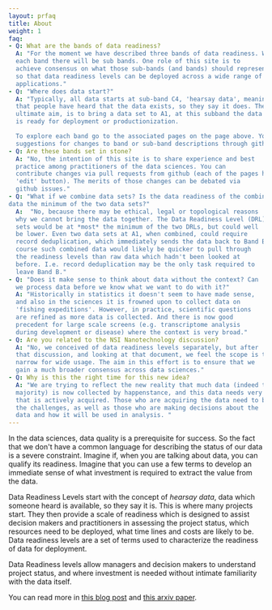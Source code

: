```yaml
---
layout: prfaq
title: About
weight: 1
faq:
- Q: What are the bands of data readiness?
  A: "For the moment we have described three bands of data readiness. Within
  each band there will be sub bands. One role of this site is to
  achieve consensus on what those sub-bands (and bands) should represent
  so that data readiness levels can be deployed across a wide range of
  applications."
- Q: "Where does data start?"
  A: "Typically, all data starts at sub-band C4, 'hearsay data', meaning
  that people have heard that the data exists, so they say it does. The
  ultimate aim, is to bring a data set to A1, at this subband the data
  is ready for deployment or productionization. 

  To explore each band go to the associated pages on the page above. You can make
  suggestions for changes to band or sub-band descriptions through github pull requests."
- Q: Are these bands set in stone?
  A: "No, the intention of this site is to share experience and best
  practice among practitioners of the data sciences. You can
  contribute changes via pull requests from github (each of the pages has an
  'edit' button). The merits of those changes can be debated via
  github issues."
- Q: "What if we combine data sets? Is the data readiness of the combined
data the minimum of the two data sets?"
  A:  "No, because there may be ethical, legal or topological reasons
  why we cannot bring the data together. The Data Readiness Level (DRL) of two combined data
  sets would be at *most* the minimum of the two DRLs, but could well
  be lower. Even two data sets at A1, when combined, could require
  record deduplication, which immediately sends the data back to Band B. Of
  course such combined data would likely be quicker to pull through
  the readiness levels than raw data which hadn't been looked at
  before. I.e. record deduplication may be the only task required to
  leave Band B."
- Q: "Does it make sense to think about data without the context? Can
  we process data before we know what we want to do with it?"
  A: "Historically in statistics it doesn't seem to have made sense,
  and also in the sciences it is frowned upon to collect data on
  'fishing expeditions'. However, in practice, scientific questions
  are refined as more data is collected. And there is now good
  precedent for large scale screens (e.g. transcriptome analysis
  during development or disease) where the context is very broad."
- Q: Are you related to the NSI Nanotechnology discussion?
  A: "No, we conceived of data readiness levels separately, but after
  that discussion, and looking at that document, we feel the scope is too
  narrow for wide usage. The aim in this effort is to ensure that we
  gain a much broader consensus across data sciences."
- Q: Why is this the right time for this new idea?
  A: "We are trying to reflect the new reality that much data (indeed the
  majority) is now collected by happenstance, and this data needs very different treatment from data
  that is actively acquired. Those who are acquiring the data need to be cognisant of
  the challenges, as well as those who are making decisions about the
  data and how it will be used in analysis. "
---
```


In the data sciences, data quality is a prerequisite for success. So the fact that we don't have a common language for describing the status of our data is a severe constraint. Imagine if, when you are talking about data, you can qualify its
readiness. Imagine that you can use a few terms to develop an
immediate sense of what investment is required to extract the value
from the data.

Data Readiness Levels start
with the concept of *hearsay data*, data which someone heard is
available, so they say it is. This is where many projects start. They
then provide a scale of readiness which is designed to assist decision
makers and practitioners in assessing the project status, which
resources need to be deployed, what time lines and costs are likely to
be. Data readiness levels are a set of terms used to characterize the
readiness of data for deployment.

Data Readiness levels allow managers and decision makers to understand project status, and where investment is needed without intimate familiarity with the data itself.

You can read more in [this blog post](http://inverseprobability.com/2017/01/12/data-readiness-levels) and [this arxiv paper](https://arxiv.org/abs/1705.02245).

